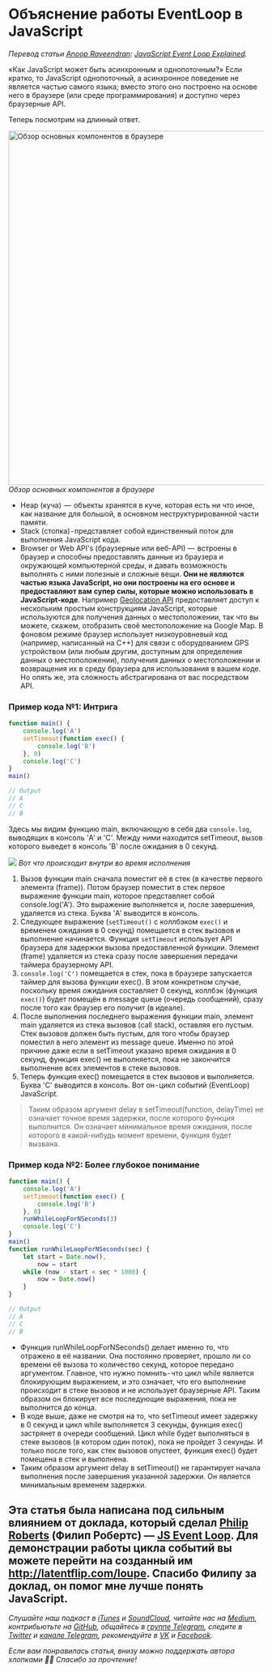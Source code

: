 # Объяснение работы EventLoop в JavaScript

_Перевод статьи [Anoop Raveendran](https://medium.com/@anooprav7): [JavaScript Event Loop Explained](https://medium.com/front-end-weekly/javascript-event-loop-explained-4cd26af121d4)._

«Как JavaScript может быть асинхронным и однопоточным?» Если кратко, то JavaScript однопоточный, а асинхронное поведение не является частью самого языка; вместо этого оно построено на основе него в браузере (или среде программирования) и доступно через браузерные API.

Теперь посмотрим на длинный ответ.

<img src="https://cdn-images-1.medium.com/max/1600/1*7GXoHZiIUhlKuKGT22gHmA.png" alt="Обзор основных компонентов в браузере" width="700"/><br/>
_Обзор основных компонентов в браузере_


-   Heap (куча)  —  объекты хранятся в куче, которая есть ни что иное, как название для большой, в основном неструктурированной части памяти.
-   Stack (стопка) - представляет собой единственный поток для выполнения JavaScript кода.
-   Browser or Web API's (браузерные или веб-API) —  встроены в браузер и способны предоставлять данные из браузера и окружающей компьютерной среды, и давать возможность выполнять с ними полезные и сложные вещи. **Они не являются частью языка JavaScript, но они построены на его основе и предоставляют вам супер силы, которые можно использовать в JavaScript-коде**. Например [Geolocation API](https://medium.com/r/?url=https%3A%2F%2Fdeveloper.mozilla.org%2Fen-US%2Fdocs%2FWeb%2FAPI%2FGeolocation%2FUsing_geolocation) предоставляет доступ к нескольким простым конструкциям JavaScript, которые используются для получения данных о местоположении, так что вы можете, скажем, отобразить своё местоположение на Google Map. В фоновом режиме браузер использует низкоуровневый код (например, написанный на C++) для связи с оборудованием GPS устройством (или любым другим, доступным для определения данных о местоположении), получения данных о местоположении и возвращения их в среду браузера для использования в вашем коде. Но опять же, эта сложность абстрагирована от вас посредством API.

### Пример кода №1: Интрига

```js
function main() {
    console.log('A')
    setTimeout(function exec() {
        console.log('B')
    }, 0)
    console.log('C')
}
main()

// Output
// A
// C
// B
```

Здесь мы видим функцию main, включающую в себя два `console.log`, выводящих в консоль 'A' и 'C'. Между ними находится setTimeout, вызов которого выведет в консоль 'B' после ожидания в 0 секунд.

![](https://cdn-images-1.medium.com/max/1600/1*64BQlpR00yfDKsXVv9lnIg.png)
_Вот что происходит внутри во время исполнения_

1. Вызов функции main сначала поместит её в стек (в качестве первого элемента (frame)). Потом браузер поместит в стек первое выражение функции main, которое представляет собой console.log('A'). Это выражение выполняется и, после завершения, удаляется из стека. Буква 'A' выводится в консоль.
2. Следующее выражение (`setTimeout()` с коллбэком `exec()` и временем ожидания в 0 секунд) помещается в стек вызовов и выполнение начинается. Функция `setTimeout` использует API браузера для задержки вызова предоставленной функции. Элемент (frame) удаляется из стека сразу после завершения передачи таймера браузерному API.
3. `console.log('C')` помещается в стек, пока в браузере запускается таймер для вызова функции exec(). В этом конкретном случае, поскольку время ожидания составляет 0 секунд, коллбэк (функция `exec()`) будет помещён в message queue (очередь сообщений), сразу после того как браузер его получит (в идеале).
4. После выполнения последнего выражения функции main, элемент main удаляется из стека вызовов (call stack), оставляя его пустым. Стек вызовов должен быть пустым, для того чтобы браузер поместил в него элемент из message queue. Именно по этой причине даже если в setTimeout указано время ожидания в 0 секунд, функция exec() не выполняется, пока не закончится выполнение всех элементов в стеке вызовов.
5. Теперь функция exec() помещается в стек вызовов и выполняется. Буква 'C' выводится в консоль. Вот он - цикл событий (EventLoop) JavaScript.

> Таким образом аргумент delay в setTimeout(function, delayTime) не означает точное время задержки, после которого функция выполнится. Он означает минимальное время ожидания, после которого в какой-нибудь момент времени, функция будет вызвана.

### Пример кода №2: Более глубокое понимание

```js
function main() {
    console.log('A')
    setTimeout(function exec() {
        console.log('B')
    }, 0)
    runWhileLoopForNSeconds(3)
    console.log('C')
}
main()
function runWhileLoopForNSeconds(sec) {
    let start = Date.now(),
        now = start
    while (now - start < sec * 1000) {
        now = Date.now()
    }
}

// Output
// A
// C
// B
```

* Функция runWhileLoopForNSeconds() делает именно то, что отражено в её названии. Она постоянно проверяет, прошло ли со времени её вызова то количество секунд, которое передано аргументом. Главное, что нужно помнить - что цикл while является блокирующим выражением, и это означает, что его выполнение происходит в стеке вызовов и не использует браузерные API. Таким образом он блокирует все последующие выражения, пока не выполнится до конца.
* В коде выше, даже не смотря на то, что setTimeout имеет задержку в 0 секунд и цикл while выполняется 3 секунды, функция exec() застрянет в очереди сообщений. Цикл while будет выполняться в стеке вызовов (в котором один поток), пока не пройдет 3 секунды. И только после того, как стек вызовов опустеет, функция exec() будет помещена в стек и выполнена.
* Таким образом аргумент delay в setTimeout() не гарантирует начала выполнения после завершения указанной задержки. Он является минимальным временем задержки.

Эта статья была написана под сильным влиянием от доклада, который сделал [Philip Roberts](http://latentflip.com/) (Филип Робертс) — [JS Event Loop](https://medium.com/r/?url=https%3A%2F%2Fwww.youtube.com%2Fwatch%3Fv%3D8aGhZQkoFbQ). Для демонстрации работы цикла событий вы можете перейти на созданный им http://latentflip.com/loupe. Спасибо Филипу за доклад, он помог мне лучше понять JavaScript.
---

_Слушайте наш подкаст в [iTunes](https://itunes.apple.com/ru/podcast/девшахта/id1226773343) и [SoundCloud](https://soundcloud.com/devschacht), читайте нас на [Medium](https://medium.com/devschacht), контрибьютьте на [GitHub](https://github.com/devSchacht), общайтесь в [группе Telegram](https://t.me/devSchacht), следите в [Twitter](https://twitter.com/DevSchacht) и [канале Telegram](https://t.me/devSchachtChannel), рекомендуйте в [VK](https://vk.com/devschacht) и [Facebook](https://www.facebook.com/devSchacht)._

_Если вам понравилась статья, внизу можно поддержать автора хлопками 👏🏻 Спасибо за прочтение!_
